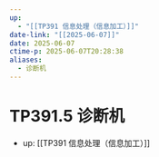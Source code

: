 ```yaml
---
up:
  - "[[TP391 信息处理（信息加工）]]"
date-link: "[[2025-06-07]]"
date: 2025-06-07
ctime-p: 2025-06-07T20:28:38
aliases:
  - 诊断机
---
```


# TP391.5 诊断机

- up: [[TP391 信息处理（信息加工）]]
